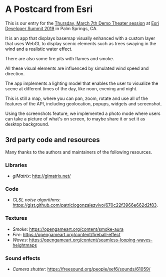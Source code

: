 # A Postcard from Esri

This is our entry for the [Thursday, March 7th Demo Theater session](https://www.esri.com/en-us/about/events/devsummit/agenda/agenda) at [Esri Developer Summit 2019](https://www.esri.com/en-us/about/events/devsummit/overview) in Palm Springs, CA.

It is an app that displays basemap visually enhanced with a custom layer that uses WebGL to display scenic elements such as trees swaying in the wind and a realistic water effect.

There are also some fire pits with flames and smoke.

All these visual elements are influenced by simulated wind speed and direction.

The app implements a lighting model that enables the user to visualize the scene at different times of the day, like noon, evening and night.

This is still a map, where you can pan, zoom, rotate and use all of the features of the API, including geolocation, popups, widgets and screenshot.

Using the screenshots feature, we implemented a photo mode where users can take a picture of what's on screen, to maybe share it or set it as desktop background.

## 3rd party code and resources

Many thanks to the authors and maintainers of the following resources.

### Libraries

 - *glMatrix*: http://glmatrix.net/

### Code

 - *GLSL noise algorithms*: https://gist.github.com/patriciogonzalezvivo/670c22f3966e662d2f83.

### Textures

 - *Smoke*: https://opengameart.org/content/smoke-aura
 - *Fire*: https://opengameart.org/content/fireball-effect
 - *Waves*: https://opengameart.org/content/seamless-looping-waves-heightmaps

### Sound effects

 - *Camera shutter*: https://freesound.org/people/xef6/sounds/61059/
